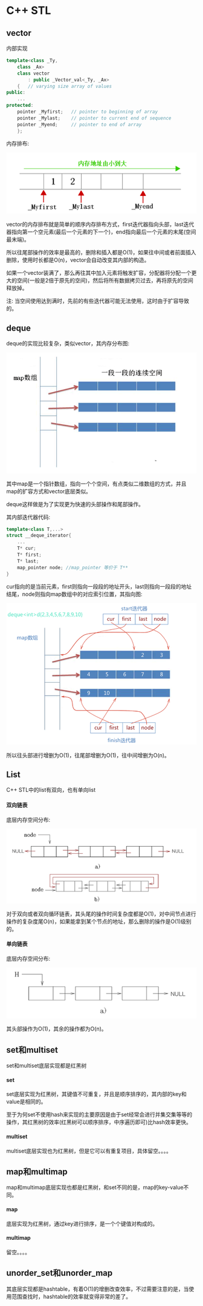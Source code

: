 # C++ STL

## vector

内部实现

```C++
template<class _Ty,
    class _Ax>
    class vector
        : public _Vector_val<_Ty, _Ax>
    {   // varying size array of values
public:
    ...
protected:
    pointer _Myfirst;   // pointer to beginning of array
    pointer _Mylast;    // pointer to current end of sequence
    pointer _Myend;     // pointer to end of array
    };
```

内存排布: 

![](./STL_pic/1.png)

vector的内存排布就是简单的顺序内存排布方式，first迭代器指向头部，last迭代器指向第一个空元素(最后一个元素的下一个)，end指向最后一个元素的末尾(空间最末端)。

所以往尾部操作的效率是最高的，删除和插入都是O(1)，如果往中间或者前面插入删除，使用时长都是O(n)，vector会自动改变其内部的构造。

如果一个vector装满了，那么再往其中加入元素将触发扩容，分配器将分配一个更大的空间(一般是2倍于原先的空间)，然后将所有数据拷贝过去，再将原先的空间释放掉。

注: 当空间使用达到满时，先前的有些迭代器可能无法使用，这时由于扩容导致的。

## deque

deque的实现比较复杂，类似vector，其内存分布图: 

![](./STL_pic/2.png)

其中map是一个指针数组，指向一个个空间，有点类似二维数组的方式，并且map的扩容方式和vector底层类似。

deque这样做是为了实现更为快速的头部操作和尾部操作。

其内部迭代器代码: 

```C++
template<class T,...>
struct __deque_iterator{
    ...
    T* cur;
    T* first;
    T* last;
    map_pointer node; //map_pointer 等价于 T**
}
```

cur指向的是当前元素，first则指向一段段的地址开头，last则指向一段段的地址结尾，node则指向map数组中的对应索引位置，其指向图: 

![](./STL_pic/3.png)

所以往头部进行增删为O(1)，往尾部增删为O(1)，往中间增删为O(n)。

## List

C++ STL中的list有双向，也有单向list

#### 双向链表

底层内存空间分布: 

![](./STL_pic/4.png)

对于双向或者双向循环链表，其头尾的操作时间复杂度都是O(1)，对中间节点进行操作的复杂度尾O(n)，如果能拿到某个节点的地址，那么删除的操作是O(1)级别的。

#### 单向链表

底层内存空间分布: 

![](./STL_pic/5.png)

其头部操作为O(1)，其余的操作都为O(n)。

## set和multiset

set和multiset底层实现都是红黑树

#### set

set底层实现为红黑树，其键值不可重复，并且是顺序排序的，其内部的key和value是相同的。

至于为何set不使用hash来实现的主要原因是由于set经常会进行并集交集等等的操作，其红黑树的效率(红黑树可以顺序排序，中序遍历即可)比hash效率更快。

#### multiset

multiset底层实现也为红黑树，但是它可以有重复项目，具体留空。。。。

## map和multimap

map和multimap底层实现也都是红黑树，和set不同的是，map的key-value不同。

#### map

底层实现为红黑树，通过key进行排序，是一个个键值对构成的。

#### multimap

留空。。。。

## unorder_set和unorder_map

其底层实现都是hashtable，有着O(1)的增删改查效率，不过需要注意的是，当使用范围查找时，hashtable的效率就变得非常的差了。


